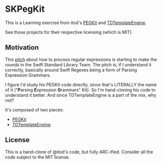 # SKPegKit

This is a Learning exercise from itod's [PEGKit](https://github.com/itod/pegkit) and [TDTemplateEngine](https://github.com/itod/tdtemplateengine).

See those projects for their respective licensing (which is MIT).

## Motivation

This [pitch](https://github.com/apple/swift-experimental-string-processing/blob/main/Documentation/Evolution/RegexTypeOverview.md) about how to process regular expressions is starting to make the rounds in the Swift Standard Library Team. The pitch is, if I understand it correctly, basically around Swift Regexes being a form of Parsing Expression Grammars.

I figure I'd study his PEGKit code directly, since that's LITERALLY the name of it ("**P**arsing **E**xpression **G**rammars" Kit). So I'm hand-cloning his code to understand it better. And since TDTemplateEngine is a part of the mix, why not?

It's composed of two pieces:

- [PEGKit](https://github.com/itod/pegkit)
- [TDTemplateEngine](https://github.com/itod/tdtemplateengine)

## License

This is a hand-clone of @itod's code, but fully ARC-ified. Consider all the code subject to the MIT license.



